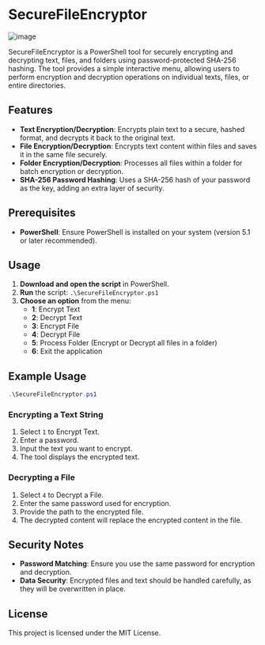﻿# SecureFileEncryptor
![image](https://github.com/user-attachments/assets/497a4f62-66e6-4d1a-9ddb-745739ad864d)

SecureFileEncryptor is a PowerShell tool for securely encrypting and decrypting text, files, and folders using password-protected SHA-256 hashing. The tool provides a simple interactive menu, allowing users to perform encryption and decryption operations on individual texts, files, or entire directories.

## Features

- **Text Encryption/Decryption**: Encrypts plain text to a secure, hashed format, and decrypts it back to the original text.
- **File Encryption/Decryption**: Encrypts text content within files and saves it in the same file securely.
- **Folder Encryption/Decryption**: Processes all files within a folder for batch encryption or decryption.
- **SHA-256 Password Hashing**: Uses a SHA-256 hash of your password as the key, adding an extra layer of security.

## Prerequisites

- **PowerShell**: Ensure PowerShell is installed on your system (version 5.1 or later recommended).

## Usage

1. **Download and open the script** in PowerShell.
2. **Run** the script: `.\SecureFileEncryptor.ps1`
3. **Choose an option** from the menu:
    - **1**: Encrypt Text
    - **2**: Decrypt Text
    - **3**: Encrypt File
    - **4**: Decrypt File
    - **5**: Process Folder (Encrypt or Decrypt all files in a folder)
    - **6**: Exit the application

## Example Usage

```powershell
.\SecureFileEncryptor.ps1
```

### Encrypting a Text String

1. Select `1` to Encrypt Text.
2. Enter a password.
3. Input the text you want to encrypt.
4. The tool displays the encrypted text.

### Decrypting a File

1. Select `4` to Decrypt a File.
2. Enter the same password used for encryption.
3. Provide the path to the encrypted file.
4. The decrypted content will replace the encrypted content in the file.

## Security Notes

- **Password Matching**: Ensure you use the same password for encryption and decryption.
- **Data Security**: Encrypted files and text should be handled carefully, as they will be overwritten in place.

## License

This project is licensed under the MIT License.
